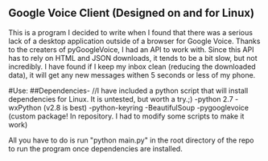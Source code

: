 Google Voice Client (Designed on and for Linux)
-------------------------------------------

This is a program I decided to write when I found that there was a serious lack of a desktop application outside of a browser for Google Voice. Thanks to the creaters of pyGoogleVoice, I had an API to work with. Since this API has to rely on HTML and JSON downloads, it tends to be a bit slow, but not incredibly. I have found if I keep my inbox clean (reducing the downloaded data), it will get any new messages  withen 5 seconds or less of my phone.

#Use:
##Dependencies-
//I have included a python script that will install dependencies for Linux. It is untested, but worth a try.;)
-python 2.7
-wxPython (v2.8 is best)
-python-keyring
-BeautifulSoup
-pygooglevoice (custom package! In repository. I had to modify some scripts to make it work)

All you have to do is run "python main.py" in the root directory of the repo to run the program once dependencies are installed.